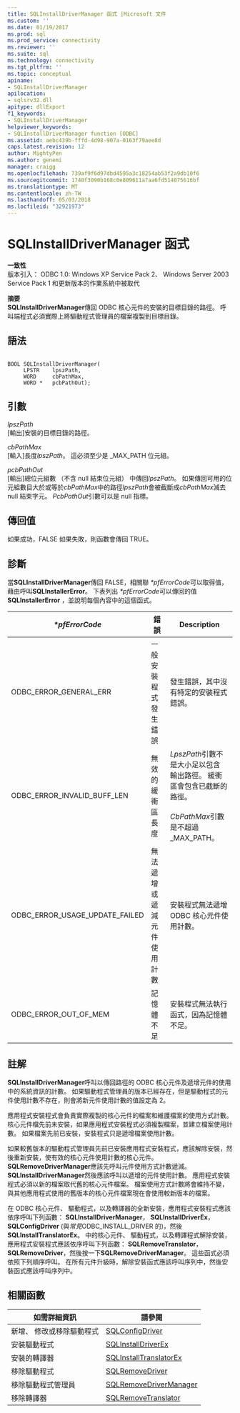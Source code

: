 ```yaml
---
title: SQLInstallDriverManager 函式 |Microsoft 文件
ms.custom: ''
ms.date: 01/19/2017
ms.prod: sql
ms.prod_service: connectivity
ms.reviewer: ''
ms.suite: sql
ms.technology: connectivity
ms.tgt_pltfrm: ''
ms.topic: conceptual
apiname:
- SQLInstallDriverManager
apilocation:
- sqlsrv32.dll
apitype: dllExport
f1_keywords:
- SQLInstallDriverManager
helpviewer_keywords:
- SQLInstallDriverManager function [ODBC]
ms.assetid: aebc439b-fffd-4d98-907a-0163f79aee8d
caps.latest.revision: 12
author: MightyPen
ms.author: genemi
manager: craigg
ms.openlocfilehash: 739af9f6d97dbd4595a3c18254ab53f2a9db10f6
ms.sourcegitcommit: 1740f3090b168c0e809611a7aa6fd514075616bf
ms.translationtype: MT
ms.contentlocale: zh-TW
ms.lasthandoff: 05/03/2018
ms.locfileid: "32921973"
---
```

# <a name="sqlinstalldrivermanager-function"></a>SQLInstallDriverManager 函式
**一致性**  
 版本引入： ODBC 1.0: Windows XP Service Pack 2、 Windows Server 2003 Service Pack 1 和更新版本的作業系統中被取代  
  
 **摘要**  
 **SQLInstallDriverManager**傳回 ODBC 核心元件的安裝的目標目錄的路徑。 呼叫端程式必須實際上將驅動程式管理員的檔案複製到目標目錄。  
  
## <a name="syntax"></a>語法  
  
```  
  
BOOL SQLInstallDriverManager(  
     LPSTR    lpszPath,  
     WORD     cbPathMax,  
     WORD *   pcbPathOut);  
```  
  
## <a name="arguments"></a>引數  
 *lpszPath*  
 [輸出]安裝的目標目錄的路徑。  
  
 *cbPathMax*  
 [輸入]長度*lpszPath*。 這必須至少是 _MAX_PATH 位元組。  
  
 *pcbPathOut*  
 [輸出]總位元組數 （不含 null 結束位元組） 中傳回*lpszPath*。 如果傳回可用的位元組數目大於或等於*cbPathMax*中的路徑*lpszPath*會被截斷成*cbPathMax*減去 null 結束字元。 *PcbPathOut*引數可以是 null 指標。  
  
## <a name="returns"></a>傳回值  
 如果成功，FALSE 如果失敗，則函數會傳回 TRUE。  
  
## <a name="diagnostics"></a>診斷  
 當**SQLInstallDriverManager**傳回 FALSE，相關聯 *\*pfErrorCode*可以取得值，藉由呼叫**SQLInstallerError**。 下表列出 *\*pfErrorCode*可以傳回的值**SQLInstallerError** ，並說明每個內容中的這個函式。  
  
|*\*pfErrorCode*|錯誤|Description|  
|---------------------|-----------|-----------------|  
|ODBC_ERROR_GENERAL_ERR|一般安裝程式發生錯誤|發生錯誤，其中沒有特定的安裝程式錯誤。|  
|ODBC_ERROR_INVALID_BUFF_LEN|無效的緩衝區長度|*LpszPath*引數不是大小足以包含 輸出路徑。 緩衝區會包含已截斷的路徑。<br /><br /> *CbPathMax*引數是不超過 _MAX_PATH。|  
|ODBC_ERROR_USAGE_UPDATE_FAILED|無法遞增或遞減元件使用計數|安裝程式無法遞增 ODBC 核心元件使用計數。|  
|ODBC_ERROR_OUT_OF_MEM|記憶體不足|安裝程式無法執行函式，因為記憶體不足。|  
  
## <a name="comments"></a>註解  
 **SQLInstallDriverManager**呼叫以傳回路徑的 ODBC 核心元件及遞增元件的使用中的系統資訊的計數。 如果驅動程式管理員的版本已經存在，但是驅動程式的元件使用計數不存在，則會將新元件使用計數的值設定為 2。  
  
 應用程式安裝程式會負責實際複製的核心元件的檔案和維護檔案的使用方式計數。 核心元件檔先前未安裝，如果應用程式安裝程式必須複製檔案，並建立檔案使用計數。 如果檔案先前已安裝，安裝程式只是遞增檔案使用計數。  
  
 如果較舊版本的驅動程式管理員先前已安裝應用程式安裝程式，應該解除安裝，然後重新安裝，使有效的核心元件使用計數的核心元件。 **SQLRemoveDriverManager**應該先呼叫元件使用方式計數遞減。 **SQLInstallDriverManager**然後應該呼叫以遞增的元件使用計數。 應用程式安裝程式必須以新的檔案取代舊的核心元件檔案。 檔案使用方式計數將會維持不變，與其他應用程式使用的舊版本的核心元件檔案現在會使用較新版本的檔案。  
  
 在 ODBC 核心元件、 驅動程式，以及轉譯器的全新安裝，應用程式安裝程式應該依序呼叫下列函數： **SQLInstallDriverManager**， **SQLInstallDriverEx**， **SQLConfigDriver** (與*常見*ODBC_INSTALL_DRIVER 的)，然後**SQLInstallTranslatorEx**。 中的核心元件、 驅動程式，以及轉譯程式解除安裝，應用程式安裝程式應該依序呼叫下列函數： **SQLRemoveTranslator**， **SQLRemoveDriver**，然後按一下**SQLRemoveDriverManager**。 這些函式必須依照下列順序呼叫。 在所有元件升級時，解除安裝函式應該呼叫序列中，然後安裝函式應該呼叫序列中。  
  
## <a name="related-functions"></a>相關函數  
  
|如需詳細資訊|請參閱|  
|---------------------------|---------|  
|新增、 修改或移除驅動程式|[SQLConfigDriver](../../../odbc/reference/syntax/sqlconfigdriver-function.md)|  
|安裝驅動程式|[SQLInstallDriverEx](../../../odbc/reference/syntax/sqlinstalldriverex-function.md)|  
|安裝的轉譯器|[SQLInstallTranslatorEx](../../../odbc/reference/syntax/sqlinstalltranslatorex-function.md)|  
|移除驅動程式|[SQLRemoveDriver](../../../odbc/reference/syntax/sqlremovedriver-function.md)|  
|移除驅動程式管理員|[SQLRemoveDriverManager](../../../odbc/reference/syntax/sqlremovedrivermanager-function.md)|  
|移除轉譯器|[SQLRemoveTranslator](../../../odbc/reference/syntax/sqlremovetranslator-function.md)|
